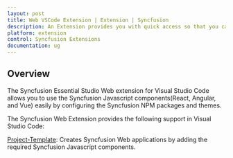```yaml
---
layout: post
title: Web VSCode Extension | Extension | Syncfusion
description: An Extension provides you with quick access so that you can create or configure the Syncfusion Web projects eith any one of the Frameworks(React, Angular, and Vue) along with Syncfusion components
platform: extension
control: Syncfusion Extensions
documentation: ug
---
```


## Overview

The Syncfusion Essential Studio Web extension for Visual Studio Code allows you to use the Syncfusion Javascript components(React, Angular, and Vue) easily by configuring the Syncfusion NPM packages and themes.

The Syncfusion Web Extension provides the following support in Visual Studio Code:

[Project-Template](https://help.syncfusion.com/extension/javascript-extension/visual-studio-code/create-project): Creates Syncfusion Web applications by adding the required Syncfusion Javascript components.